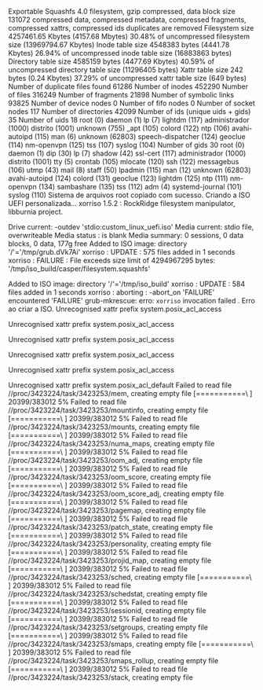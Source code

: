 Exportable Squashfs 4.0 filesystem, gzip compressed, data block size 131072
	compressed data, compressed metadata, compressed fragments,
	compressed xattrs, compressed ids
	duplicates are removed
Filesystem size 4257461.65 Kbytes (4157.68 Mbytes)
	30.48% of uncompressed filesystem size (13969794.67 Kbytes)
Inode table size 4548383 bytes (4441.78 Kbytes)
	26.94% of uncompressed inode table size (16883863 bytes)
Directory table size 4585159 bytes (4477.69 Kbytes)
	40.59% of uncompressed directory table size (11296405 bytes)
Xattr table size 242 bytes (0.24 Kbytes)
	37.29% of uncompressed xattr table size (649 bytes)
Number of duplicate files found 61286
Number of inodes 452290
Number of files 316249
Number of fragments 21898
Number of symbolic links  93825
Number of device nodes 0
Number of fifo nodes 0
Number of socket nodes 117
Number of directories 42099
Number of ids (unique uids + gids) 35
Number of uids 18
	root (0)
	daemon (1)
	lp (7)
	lightdm (117)
	administrador (1000)
	distrito (1001)
	unknown (755)
	_apt (105)
	colord (122)
	ntp (106)
	avahi-autoipd (115)
	man (6)
	unknown (62803)
	speech-dispatcher (124)
	geoclue (114)
	nm-openvpn (125)
	tss (107)
	syslog (104)
Number of gids 30
	root (0)
	daemon (1)
	dip (30)
	lp (7)
	shadow (42)
	ssl-cert (117)
	administrador (1000)
	distrito (1001)
	tty (5)
	crontab (105)
	mlocate (120)
	ssh (122)
	messagebus (106)
	utmp (43)
	mail (8)
	staff (50)
	lpadmin (115)
	man (12)
	unknown (62803)
	avahi-autoipd (124)
	colord (131)
	geoclue (123)
	lightdm (125)
	ntp (111)
	nm-openvpn (134)
	sambashare (135)
	tss (112)
	adm (4)
	systemd-journal (101)
	syslog (110)
Sistema de arquivos root copiado com sucesso.
Criando a ISO UEFI personalizada...
xorriso 1.5.2 : RockRidge filesystem manipulator, libburnia project.

Drive current: -outdev 'stdio:custom_linux_uefi.iso'
Media current: stdio file, overwriteable
Media status : is blank
Media summary: 0 sessions, 0 data blocks, 0 data,  177g free
Added to ISO image: directory '/'='/tmp/grub.dVk7Ai'
xorriso : UPDATE :     575 files added in 1 seconds
xorriso : FAILURE : File exceeds size limit of 4294967295 bytes: '/tmp/iso_build/casper/filesystem.squashfs'

Added to ISO image: directory '/'='/tmp/iso_build'
xorriso : UPDATE :     584 files added in 1 seconds
xorriso : aborting : -abort_on 'FAILURE' encountered 'FAILURE'
grub-mkrescue: erro: `xorriso` invocation failed
.
Erro ao criar a ISO.
Unrecognised xattr prefix system.posix_acl_access

Unrecognised xattr prefix system.posix_acl_access

Unrecognised xattr prefix system.posix_acl_access

Unrecognised xattr prefix system.posix_acl_access

Unrecognised xattr prefix system.posix_acl_access

Unrecognised xattr prefix system.posix_acl_default
Failed to read file //proc/3423224/task/3423253/mem, creating empty file
[===========\                                                                                                                                                                                                            ]  20399/383012   5%
Failed to read file //proc/3423224/task/3423253/mountinfo, creating empty file
[===========\                                                                                                                                                                                                            ]  20399/383012   5%
Failed to read file //proc/3423224/task/3423253/mounts, creating empty file
[===========\                                                                                                                                                                                                            ]  20399/383012   5%
Failed to read file //proc/3423224/task/3423253/numa_maps, creating empty file
[===========\                                                                                                                                                                                                            ]  20399/383012   5%
Failed to read file //proc/3423224/task/3423253/oom_adj, creating empty file
[===========\                                                                                                                                                                                                            ]  20399/383012   5%
Failed to read file //proc/3423224/task/3423253/oom_score, creating empty file
[===========\                                                                                                                                                                                                            ]  20399/383012   5%
Failed to read file //proc/3423224/task/3423253/oom_score_adj, creating empty file
[===========\                                                                                                                                                                                                            ]  20399/383012   5%
Failed to read file //proc/3423224/task/3423253/pagemap, creating empty file
[===========\                                                                                                                                                                                                            ]  20399/383012   5%
Failed to read file //proc/3423224/task/3423253/patch_state, creating empty file
[===========\                                                                                                                                                                                                            ]  20399/383012   5%
Failed to read file //proc/3423224/task/3423253/personality, creating empty file
[===========\                                                                                                                                                                                                            ]  20399/383012   5%
Failed to read file //proc/3423224/task/3423253/projid_map, creating empty file
[===========\                                                                                                                                                                                                            ]  20399/383012   5%
Failed to read file //proc/3423224/task/3423253/sched, creating empty file
[===========\                                                                                                                                                                                                            ]  20399/383012   5%
Failed to read file //proc/3423224/task/3423253/schedstat, creating empty file
[===========\                                                                                                                                                                                                            ]  20399/383012   5%
Failed to read file //proc/3423224/task/3423253/sessionid, creating empty file
[===========\                                                                                                                                                                                                            ]  20399/383012   5%
Failed to read file //proc/3423224/task/3423253/setgroups, creating empty file
[===========\                                                                                                                                                                                                            ]  20399/383012   5%
Failed to read file //proc/3423224/task/3423253/smaps, creating empty file
[===========\                                                                                                                                                                                                            ]  20399/383012   5%
Failed to read file //proc/3423224/task/3423253/smaps_rollup, creating empty file
[===========\                                                                                                                                                                                                            ]  20399/383012   5%
Failed to read file //proc/3423224/task/3423253/stack, creating empty file
